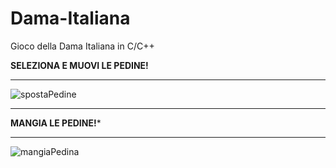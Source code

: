 # Dama-Italiana
Gioco della Dama Italiana in C/C++

**SELEZIONA E MUOVI LE PEDINE!**
***
![spostaPedine](https://user-images.githubusercontent.com/91205851/210182831-311c160f-b224-482a-85f0-3a2f627df23d.gif)


***

**MANGIA LE PEDINE!***
***

![mangiaPedina](https://user-images.githubusercontent.com/91205851/210182837-c91f20e4-e70d-4293-9367-07f78a631022.gif)
